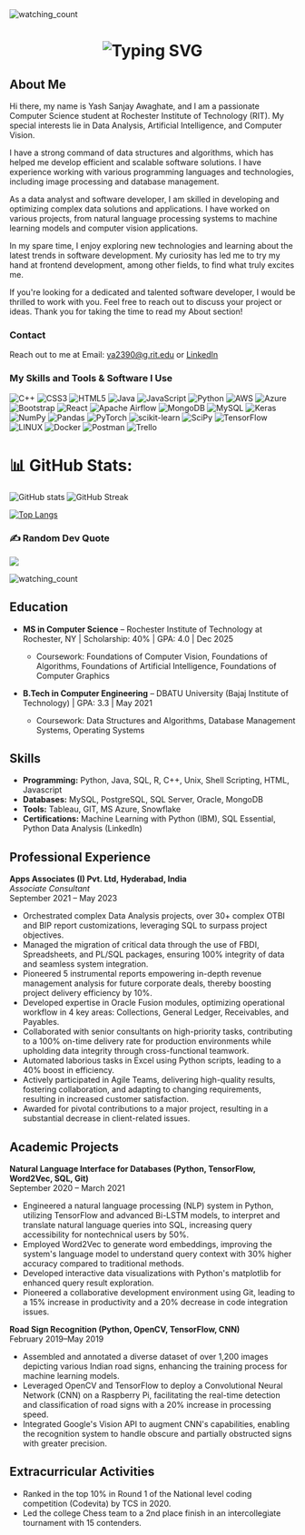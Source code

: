<!-- Banner -->
<img src="https://minimalistic-wallpaper.demolab.com/?random=3" alt="watching_count" />

<!-- typing effect -->
<h1 align="center"><img src="https://readme-typing-svg.demolab.com?font=Jetbrains+Mono&size=35&duration=3000&pause=1000&color=A4E3F8&center=true&vCenter=true&width=1000&height=40&lines=Hi%2C+I'm+Yash+Sanjay+Awaghate;A+Computer+Science+Graduate+Student;I+love+Data+Analysis+Computer+Vision+and+AI;Welcome+to+my+Github+Profile!" alt="Typing SVG" /></h1>

<!-- About  -->
## About Me
Hi there, my name is Yash Sanjay Awaghate, and I am a passionate Computer Science student at Rochester Institute of Technology (RIT). My special interests lie in Data Analysis, Artificial Intelligence, and Computer Vision.

I have a strong command of data structures and algorithms, which has helped me develop efficient and scalable software solutions. I have experience working with various programming languages and technologies, including image processing and database management.

As a data analyst and software developer, I am skilled in developing and optimizing complex data solutions and applications. I have worked on various projects, from natural language processing systems to machine learning models and computer vision applications.

In my spare time, I enjoy exploring new technologies and learning about the latest trends in software development. My curiosity has led me to try my hand at frontend development, among other fields, to find what truly excites me.

If you're looking for a dedicated and talented software developer, I would be thrilled to work with you. Feel free to reach out to discuss your project or ideas. Thank you for taking the time to read my About section!

### Contact
Reach out to me at Email: [ya2390@g.rit.edu](mailto:ya2390@g.rit.edu) or [LinkedIn](https://www.linkedin.com/in/yash-awaghate)

### My Skills and Tools & Software I Use
![C++](https://img.shields.io/badge/c++-%2300599C.svg?style=flat&logo=c%2B%2B&logoColor=white) 
![CSS3](https://img.shields.io/badge/css3-%231572B6.svg?style=flat&logo=css3&logoColor=white) 
![HTML5](https://img.shields.io/badge/html5-%23E34F26.svg?style=flat&logo=html5&logoColor=white) 
![Java](https://img.shields.io/badge/java-%23ED8B00.svg?style=flat&logo=java&logoColor=white) 
![JavaScript](https://img.shields.io/badge/javascript-%23323330.svg?style=flat&logo=javascript&logoColor=%23F7DF1E) 
![Python](https://img.shields.io/badge/python-3670A0?style=flat&logo=python&logoColor=ffdd54) 
![AWS](https://img.shields.io/badge/AWS-%23FF9900.svg?style=flat&logo=amazon-aws&logoColor=white) 
![Azure](https://img.shields.io/badge/azure-%230072C6.svg?style=flat&logo=azure-devops&logoColor=white) 
![Bootstrap](https://img.shields.io/badge/bootstrap-%23563D7C.svg?style=flat&logo=bootstrap&logoColor=white) 
![React](https://img.shields.io/badge/react-%2320232a.svg?style=flat&logo=react&logoColor=%2361DAFB) 
![Apache Airflow](https://img.shields.io/badge/Apache%20Airflow-017CEE?style=flat&logo=Apache%20Airflow&logoColor=white) 
![MongoDB](https://img.shields.io/badge/MongoDB-%234ea94b.svg?style=flat&logo=mongodb&logoColor=white) 
![MySQL](https://img.shields.io/badge/mysql-%2300f.svg?style=flat&logo=mysql&logoColor=white) 
![Keras](https://img.shields.io/badge/Keras-%23D00000.svg?style=flat&logo=Keras&logoColor=white) 
![NumPy](https://img.shields.io/badge/numpy-%23013243.svg?style=flat&logo=numpy&logoColor=white) 
![Pandas](https://img.shields.io/badge/pandas-%23150458.svg?style=flat&logo=pandas&logoColor=white) 
![PyTorch](https://img.shields.io/badge/PyTorch-%23EE4C2C.svg?style=flat&logo=PyTorch&logoColor=white) 
![scikit-learn](https://img.shields.io/badge/scikit--learn-%23F7931E.svg?style=flat&logo=scikit-learn&logoColor=white) 
![SciPy](https://img.shields.io/badge/SciPy-%230C55A5.svg?style=flat&logo=scipy&logoColor=%white) 
![TensorFlow](https://img.shields.io/badge/TensorFlow-%23FF6F00.svg?style=flat&logo=TensorFlow&logoColor=white) 
![LINUX](https://img.shields.io/badge/Linux-FCC624?style=flat&logo=linux&logoColor=black) 
![Docker](https://img.shields.io/badge/docker-%230db7ed.svg?style=flat&logo=docker&logoColor=white) 
![Postman](https://img.shields.io/badge/Postman-FF6C37?style=flat&logo=postman&logoColor=white) 
![Trello](https://img.shields.io/badge/Trello-%23026AA7.svg?style=flat&logo=Trello&logoColor=white)

# 📊 GitHub Stats:
![GitHub stats](https://github-readme-stats.vercel.app/api?username=YashAwaghate&count_private=true&show_icons=true&title_color=57cdf1&text_color=ffffff&icon_color=57cdf1&border_color=0d1117&bg_color=0d1117)
![GitHub Streak](https://streak-stats.demolab.com/?user=YashAwaghate&background=0d1117&border=0d1117&stroke=57cdf1&ring=57cdf1&fire=57cdf1&currStreakNum=57cdf1&sideNums=57cdf1&currStreakLabel=57cdf1&sideLabels=57cdf1&dates=ffffff)

[![Top Langs](https://github-readme-stats.vercel.app/api/top-langs/?username=YashAwaghate&layout=compact&langs_count=8&title_color=57cdf1&text_color=ffffff&icon_color=57cdf1&bg_color=0d1117)](https://github.com/YashAwaghate)


### ✍️ Random Dev Quote
![](https://quotes-github-readme.vercel.app/api?type=horizontal&theme=dark)

<img src="https://komarev.com/ghpvc/?username=YashAwaghate&color=brightgreen" alt="watching_count" />


## Education
- **MS in Computer Science** – Rochester Institute of Technology at Rochester, NY | Scholarship: 40% | GPA: 4.0 | Dec 2025
  - Coursework: Foundations of Computer Vision, Foundations of Algorithms, Foundations of Artificial Intelligence, Foundations of     Computer Graphics

- **B.Tech in Computer Engineering** – DBATU University (Bajaj Institute of Technology) | GPA: 3.3 | May 2021
  - Coursework: Data Structures and Algorithms, Database Management Systems, Operating Systems

## Skills
- **Programming:** Python, Java, SQL, R, C++, Unix, Shell Scripting, HTML, Javascript
- **Databases:** MySQL, PostgreSQL, SQL Server, Oracle, MongoDB
- **Tools:** Tableau, GIT, MS Azure, Snowflake
- **Certifications:** Machine Learning with Python (IBM), SQL Essential, Python Data Analysis (LinkedIn)

## Professional Experience
**Apps Associates (I) Pvt. Ltd, Hyderabad, India**  
*Associate Consultant*  
September 2021 – May 2023
- Orchestrated complex Data Analysis projects, over 30+ complex OTBI and BIP report customizations, leveraging SQL to surpass project objectives.
- Managed the migration of critical data through the use of FBDI, Spreadsheets, and PL/SQL packages, ensuring 100% integrity of data and seamless system integration.
- Pioneered 5 instrumental reports empowering in-depth revenue management analysis for future corporate deals, thereby boosting project delivery efficiency by 10%.
- Developed expertise in Oracle Fusion modules, optimizing operational workflow in 4 key areas: Collections, General Ledger, Receivables, and Payables.
- Collaborated with senior consultants on high-priority tasks, contributing to a 100% on-time delivery rate for production environments while upholding data integrity through cross-functional teamwork.
- Automated laborious tasks in Excel using Python scripts, leading to a 40% boost in efficiency.
- Actively participated in Agile Teams, delivering high-quality results, fostering collaboration, and adapting to changing requirements, resulting in increased customer satisfaction.
- Awarded for pivotal contributions to a major project, resulting in a substantial decrease in client-related issues.

## Academic Projects
**Natural Language Interface for Databases (Python, TensorFlow, Word2Vec, SQL, Git)**  
September 2020 – March 2021
- Engineered a natural language processing (NLP) system in Python, utilizing TensorFlow and advanced Bi-LSTM models, to interpret and translate natural language queries into SQL, increasing query accessibility for nontechnical users by 50%.
- Employed Word2Vec to generate word embeddings, improving the system's language model to understand query context with 30% higher accuracy compared to traditional methods.
- Developed interactive data visualizations with Python's matplotlib for enhanced query result exploration.
- Pioneered a collaborative development environment using Git, leading to a 15% increase in productivity and a 20% decrease in code integration issues.

**Road Sign Recognition (Python, OpenCV, TensorFlow, CNN)**  
February 2019–May 2019
- Assembled and annotated a diverse dataset of over 1,200 images depicting various Indian road signs, enhancing the training process for machine learning models.
- Leveraged OpenCV and TensorFlow to deploy a Convolutional Neural Network (CNN) on a Raspberry Pi, facilitating the real-time detection and classification of road signs with a 20% increase in processing speed.
- Integrated Google's Vision API to augment CNN's capabilities, enabling the recognition system to handle obscure and partially obstructed signs with greater precision.

## Extracurricular Activities
- Ranked in the top 10% in Round 1 of the National level coding competition (Codevita) by TCS in 2020.
- Led the college Chess team to a 2nd place finish in an intercollegiate tournament with 15 contenders.
